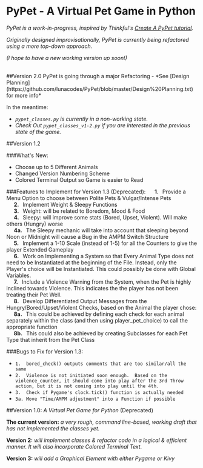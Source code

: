 # PyPet - A Virtual Pet Game in Python

*PyPet is a work-in-progress, inspired by Thinkful's [Create A PyPet tutorial](https://www.thinkful.com/learn/intro-to-python-tutorial/Creating-Your-Pypet).*  
  
*Originally designed improvisationally, PyPet is currently being refactored using a more top-down approach.*

*(I hope to have a new working version up soon!)*

<br>
##Version 2.0
PyPet is going through a major Refactoring - *See [Design Planning](https://github.com/lunacodes/PyPet/blob/master/Design%20Planning.txt) for more info*

In the meantime:    

* *`pypet_classes.py` is currently in a non-working state.*
* *Check Out `pypet_classes_v1-2.py` if you are interested in the previous state of the game.*


##Version 1.2

###What's New:

 * Choose up to 5 Different Animals
 * Changed Version Numbering Scheme
 * Colored Terminal Output so Game is easier to Read
  

###Features to Implement for Version 1.3 (Deprecated): 
&nbsp;&nbsp;&nbsp;&nbsp; **1. &nbsp;**  Provide a Menu Option to choose between Polite Pets & Vulgar/Intense Pets<br>
&nbsp;&nbsp;&nbsp;&nbsp; **2. &nbsp;**  Implement Weight & Sleepy Functions<br>
&nbsp;&nbsp;&nbsp;&nbsp; **3. &nbsp;**  Weight: will be related to Boredom, Mood & Food<br>
&nbsp;&nbsp;&nbsp;&nbsp; **4. &nbsp;**  Sleepy: will improve some stats (Bored, Upset, Violent).  Will make others (Hungry) worse<br>
&nbsp;&nbsp;&nbsp;&nbsp; **4a. &nbsp;**  The Sleepy mechanic will take into account that sleeping beyond Noon or Midnight will cause a Bug in the AMPM Switch Structure<br>
&nbsp;&nbsp;&nbsp;&nbsp; **5. &nbsp;**  Implement a 1-10 Scale (instead of 1-5) for all the Counters to give the player Extended Gameplay<br>
&nbsp;&nbsp;&nbsp;&nbsp; **6. &nbsp;**   Work on Implementing a System so that Every Animal Type does not need to be Instantiated at the beginning of the File.  Instead, only the Player's choice will be Instantiated.  This could possibly be done with Global Variables.<br>
&nbsp;&nbsp;&nbsp;&nbsp; **7. &nbsp;**  Include a Violence Warning from the System, when the Pet is highly inclined towards Violence.  This indicates the the player has not been treating their Pet Well.<br>
&nbsp;&nbsp;&nbsp;&nbsp; **8. &nbsp;**  Develop Differentiated Output Messages from the Hungry/Bored/Upset/Violent Checks, based on the Animal the player chose:<br>
&nbsp;&nbsp;&nbsp;&nbsp; **8a. &nbsp;**  This could be achieved by defining each check for each animal separately within the class (and then using player_pet_choice) to call the appropriate function<br>
&nbsp;&nbsp;&nbsp;&nbsp; **8b. &nbsp;**  This could also be achieved by creating Subclasses for each Pet Type that inherit from the Pet Class


###Bugs to Fix for Version 1.3:
* `1.  bored_check() outputs comments that are too similar/all the same`
* `2.  Violence is not initiated soon enough.  Based on the violence_counter, it should come into play after the 3rd Throw action, but it is not coming into play until the 4th.`
* `3.  Check if Pygame's clock.tick() function is actually needed`
* `3a. Move "Time/AMPM adjustment" into a Function if possible`


##Version 1.0:
*A Virtual Pet Game for Python* (Deprecated)

**The current version:** *a very rough, command line-based, working draft that has not implemented the classes yet.*

**Version 2:** *will implement classes & refactor code in a logical & efficient manner.  It will also incorporate Colored Terminal Text.*

**Version 3:** *will add a Graphical Element with either Pygame or Kivy*
